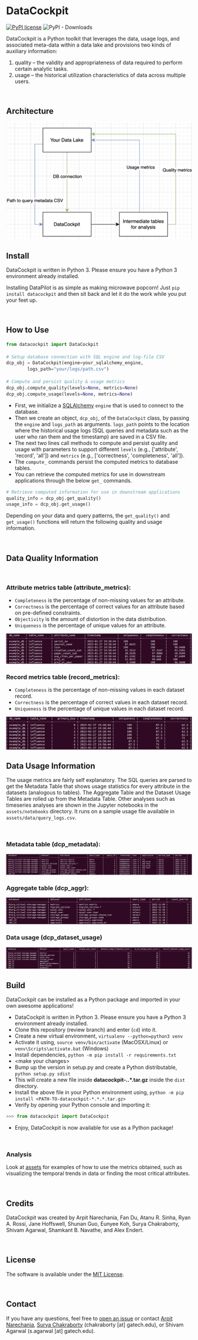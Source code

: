 # DataCockpit

[![PyPI license](https://img.shields.io/pypi/l/ansicolortags.svg)](https://pypi.python.org/pypi/datacockpit/)
![PyPI - Downloads](https://img.shields.io/pypi/dm/datacockpit)

DataCockpit is a Python toolkit that leverages the data, usage logs, and associated meta-data
within a data lake and provisions two kinds of auxiliary information:

1. quality – the validity and appropriateness of data required to perform certain analytic tasks.
2. usage – the historical utilization characteristics of data across multiple users.

<br/>

## Architecture
<img src="assets/images/architecture.png" alt="DataCockpit architecture diagram"/>

<br/>

## Install
DataCockpit is written in Python 3. Please ensure you have a Python 3 environment already installed.

Installing DataPilot is as simple as making microwave popcorn! Just `pip install datacockpit` and then sit back and let it do the work while you put your feet up.

<br/>

## How to Use
```python
from datacockpit import DataCockpit

# Setup database connection with SQL engine and log-file CSV
dcp_obj = DataCockpit(engine=your_sqlalchemy_engine,
        logs_path="your/logs/path.csv")

# Compute and persist quality & usage metrics
dcp_obj.compute_quality(levels=None, metrics=None)
dcp_obj.compute_usage(levels=None, metrics=None)
```

- First, we initialize a [SQLAlchemy](https://www.sqlalchemy.org/) `engine` that is used to connect to the database.
- Then we create an object, `dcp_obj`, of the `DataCockpit` class, by passing the `engine` and `logs_path` as arguments. `logs_path` points to the location where the historical usage logs (SQL queries and metadata such as the user who ran them and the timestamp) are saved in a CSV file.
- The next two lines call methods to compute and persist quality and usage with parameters to support different `levels` (e.g., ['attribute', 'record', 'all']) and `metrics` (e.g., ['correctness', 'completeness', 'all']).
- The `compute_` commands persist the computed metrics to database tables.
- You can retrieve the computed metrics for use in downstream applications through the below `get_` commands.

```python
# Retrieve computed information for use in downstream applications
quality_info = dcp_obj.get_quality()
usage_info = dcp_obj.get_usage()
```

Depending on your data and query patterns, the `get_quality()` and `get_usage()` functions will return the following quality and usage information.

<br/>

## Data Quality Information

<br/>

### Attribute metrics table (attribute_metrics):

- `Completeness` is the percentage of non-missing values for an attribute.
- `Correctness` is the percentage of correct values for an attribute based on pre-defined constraints.
- `Objectivity` is the amount of distortion in the data distribution.
- `Uniqueness` is the percentage of unique values for an attribute.

<img src="assets/images/quality-attribute-metrics.png" alt="attribute metrics">

<br/>

### Record metrics table (record_metrics):

- `Completeness` is the percentage of non-missing values in each dataset record.
- `Correctness` is the percentage of correct values in each dataset record.
- `Uniqueness` is the percentage of unique values in each dataset record.

<img src="assets/images/quality-record-metrics.png" alt="record metrics">

<br/>

## Data Usage Information

The usage metrics are fairly self explanatory. The SQL queries are parsed to get the Metadata Table that shows usage statistics for every attribute in the datasets (analogous to tables). The Aggregate Table and the Dataset Usage Tables are rolled up from the Metadata Table. Other analyses such as timeseries analyses are shown in the Jupyter notebooks in the `assets/notebooks` directory. It runs on a sample usage file available in `assets/data/query_logs.csv`.

<br/>

### Metadata table (dcp_metadata):

<img src="assets/images/usage-metadata-table.png" alt="usage metadata table">

<br/>

### Aggregate table (dcp_aggr):

<img src="assets/images/usage-aggregate-table.png" alt="usage aggregate table">

<br/>

### Data usage (dcp_dataset_usage)

<img src="assets/images/usage-dataset-table.png" alt="usage dataset table">


<br/>

## Build

DataCockpit can be installed as a Python package and imported in your own awesome applications!

- DataCockpit is written in Python 3. Please ensure you have a Python 3 environment already installed.
- Clone this repository (review branch) and enter (`cd`) into it.
- Create a new virtual environment, `virtualenv --python=python3 venv`
- Activate it using, `source venv/bin/activate` (MacOSX/Linux) or `venv\Scripts\activate.bat` (Windows)
- Install dependencies, `python -m pip install -r requirements.txt`
- \<make your changes\>
- Bump up the version in setup.py and create a Python distributable, `python setup.py sdist`
- This will create a new file inside **datacockpit-*.*.*.tar.gz** inside the `dist` directory.
- Install the above file in your Python environment using, `python -m pip install <PATH-TO-datacockpit-*.*.*.tar.gz>`
- Verify by opening your Python console and importing it:
```python
>>> from datacockpit import DataCockpit
```
- Enjoy, DataCockpit is now available for use as a Python package!

<br/>

### Analysis

Look at [assets](https://github.com/datacockpit-org/datacockpit/tree/review/assets/notebooks) for
examples of how to use the metrics obtained, such as visualizing the temporal trends in data
or finding the most critical attributes.

<br/>


## Credits
DataCockpit was created by Arpit Narechania, Fan Du, Atanu R. Sinha, Ryan A. Rossi, Jane Hoffswell, Shunan Guo, Eunyee Koh, Surya Chakraborty, Shivam Agarwal, Shamkant B. Navathe, and Alex Endert.


<br/>


## License
The software is available under the [MIT License](https://github.com/datacockpit-org/datacockpit/blob/master/LICENSE).


<br/>


## Contact
If you have any questions, feel free to [open an issue](https://github.com/datacockpit-org/datacockpit/issues/new/choose) or contact [Arpit Narechania](http://narechania.com), [Surya Chakraborty](suryashekharc.github.io) (chakraborty [at] gatech.edu), or Shivam Agarwal (s.agarwal [at] gatech.edu).
